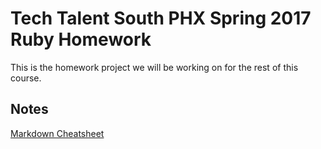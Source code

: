# Tech Talent South PHX Spring 2017 Ruby Homework

This is the homework project we will be working on for the rest of this course.

## Notes

[Markdown Cheatsheet](https://guides.github.com/pdfs/markdown-cheatsheet-online.pdf)